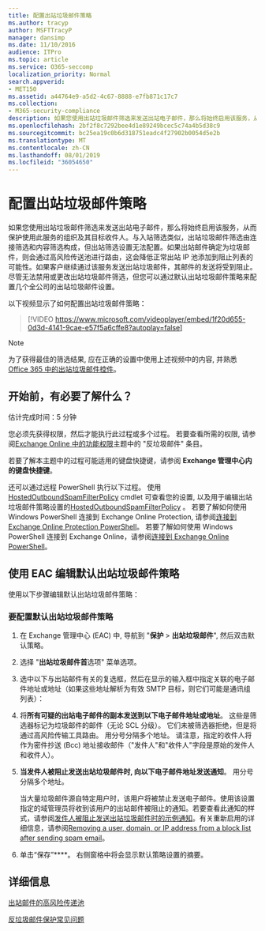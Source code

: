 ```yaml
---
title: 配置出站垃圾邮件策略
ms.author: tracyp
author: MSFTTracyP
manager: dansimp
ms.date: 11/10/2016
audience: ITPro
ms.topic: article
ms.service: O365-seccomp
localization_priority: Normal
search.appverid:
- MET150
ms.assetid: a44764e9-a5d2-4c67-8888-e7fb871c17c7
ms.collection:
- M365-security-compliance
description: 如果您使用出站垃圾邮件筛选来发送出站电子邮件，那么将始终启用该服务，从而保护使用此服务的组织及其目标收件人。
ms.openlocfilehash: 2bf2f8c7292bee4d1e89249bcec5c74a4b5d38c9
ms.sourcegitcommit: bc25ea19c0b6d318751eadc4f27902b0054d5e2b
ms.translationtype: MT
ms.contentlocale: zh-CN
ms.lasthandoff: 08/01/2019
ms.locfileid: "36054650"
---
```

# <a name="configure-the-outbound-spam-policy"></a>配置出站垃圾邮件策略

如果您使用出站垃圾邮件筛选来发送出站电子邮件，那么将始终启用该服务，从而保护使用此服务的组织及其目标收件人。与入站筛选类似，出站垃圾邮件筛选由连接筛选和内容筛选构成，但出站筛选设置无法配置。如果出站邮件确定为垃圾邮件，则会通过高风险传送池进行路由，这会降低正常出站 IP 池添加到阻止列表的可能性。如果客户继续通过该服务发送出站垃圾邮件，其邮件的发送将受到阻止。尽管无法禁用或更改出站垃圾邮件筛选，但您可以通过默认出站垃圾邮件策略来配置几个全公司的出站垃圾邮件设置。 
  
以下视频显示了如何配置出站垃圾邮件策略：
  
> [!VIDEO https://www.microsoft.com/videoplayer/embed/1f20d655-0d3d-4141-9cae-e57f5a6cffe8?autoplay=false]
  
> [!NOTE]
> 为了获得最佳的筛选结果, 应在正确的设置中使用上述视频中的内容, 并熟悉[Office 365 中的出站垃圾邮件控件](https://docs.microsoft.com/office365/securitycompliance/outbound-spam-controls)。

## <a name="what-do-you-need-to-know-before-you-begin"></a>开始前，有必要了解什么？
<a name="sectionSection0"> </a>

估计完成时间：5 分钟
  
您必须先获得权限，然后才能执行此过程或多个过程。 若要查看所需的权限, 请参阅[Exchange Online 中的功能权限](http://technet.microsoft.com/library/15073ce1-0917-403b-8839-02a2ebc96e16.aspx)主题中的 "反垃圾邮件" 条目。 
  
若要了解本主题中的过程可能适用的键盘快捷键，请参阅 **Exchange 管理中心内的键盘快捷键**。
  
还可以通过远程 PowerShell 执行以下过程。 使用[HostedOutboundSpamFilterPolicy](http://technet.microsoft.com/library/8f15c83c-c10a-4d9d-b135-35321430bdc2.aspx) cmdlet 可查看您的设置, 以及用于编辑出站垃圾邮件策略设置的[HostedOutboundSpamFilterPolicy](http://technet.microsoft.com/library/665d1b04-d4b5-4a0e-811a-4e37096ccbfd.aspx) 。 若要了解如何使用 Windows PowerShell 连接到 Exchange Online Protection, 请参阅[连接到 Exchange Online Protection PowerShell](https://go.microsoft.com/fwlink/p/?linkid=627290)。 若要了解如何使用 Windows PowerShell 连接到 Exchange Online，请参阅[连接到 Exchange Online PowerShell](https://go.microsoft.com/fwlink/p/?linkid=396554)。
  
## <a name="use-the-eac-to-edit-the-default-outbound-spam-policy"></a>使用 EAC 编辑默认出站垃圾邮件策略
<a name="sectionSection1"> </a>

使用以下步骤编辑默认出站垃圾邮件策略：
  
### <a name="to-configure-the-default-outbound-spam-policy"></a>要配置默认出站垃圾邮件策略

1. 在 Exchange 管理中心 (EAC) 中, 导航到 "**保护** \> **出站垃圾邮件**", 然后双击默认策略。
    
2. 选择 "**出站垃圾邮件首**选项" 菜单选项。 
    
3. 选中以下与出站邮件有关的复选框，然后在显示的输入框中指定关联的电子邮件地址或地址（如果这些地址解析为有效 SMTP 目标，则它们可能是通讯组列表）：
    
1. 将**所有可疑的出站电子邮件的副本发送到以下电子邮件地址或地址**。 这些是筛选器标记为垃圾邮件的邮件（无论 SCL 分级）。 它们未被筛选器拒绝，但是将通过高风险传输工具路由。 用分号分隔多个地址。 请注意，指定的收件人将作为密件抄送 (Bcc) 地址接收邮件（"发件人"和"收件人"字段是原始的发件人和收件人）。
    
2. **当发件人被阻止发送出站垃圾邮件时, 向以下电子邮件地址发送通知**。 用分号分隔多个地址。
    
    当大量垃圾邮件源自特定用户时，该用户将被禁止发送电子邮件。使用该设置指定的域管理员将收到该用户的出站邮件被阻止的通知。若要查看此通知的样式，请参阅[发件人被阻止发送出站垃圾邮件时的示例通知](sample-notification-when-a-sender-is-blocked-sending-outbound-spam.md)。有关重新启用的详细信息，请参阅[Removing a user, domain, or IP address from a block list after sending spam email](http://technet.microsoft.com/library/712cfcc1-31e8-4e51-8561-b64258a8f1e5.aspx)。
    
4. 单击“保存”****。 右侧窗格中将会显示默认策略设置的摘要。
    
## <a name="for-more-information"></a>详细信息
<a name="sectionSection2"> </a>

[出站邮件的高风险传递池](high-risk-delivery-pool-for-outbound-messages.md)
  
[反垃圾邮件保护常见问题](anti-spam-protection-faq.md)
  

